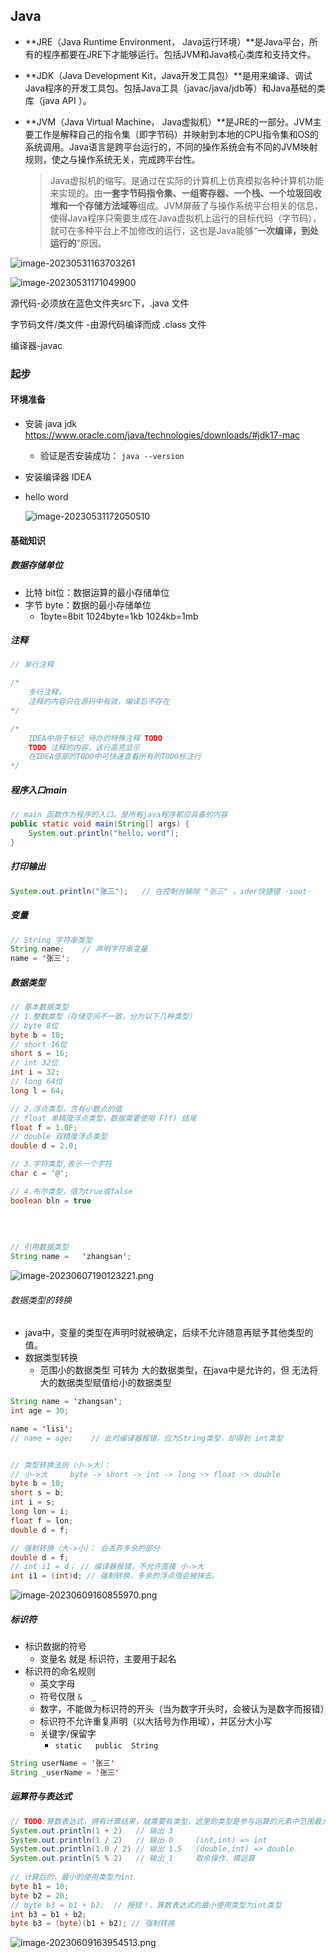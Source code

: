 ## Java

- **JRE（Java Runtime Environment， Java运行环境）**是Java平台，所有的程序都要在JRE下才能够运行。包括JVM和Java核心类库和支持文件。

- **JDK（Java Development Kit，Java开发工具包）**是用来编译、调试Java程序的开发工具包。包括Java工具（javac/java/jdb等）和Java基础的类库（java API ）。

- **JVM（Java Virtual Machine， Java虚拟机）**是JRE的一部分。JVM主要工作是解释自己的指令集（即字节码）并映射到本地的CPU指令集和OS的系统调用。Java语言是跨平台运行的，不同的操作系统会有不同的JVM映射规则，使之与操作系统无关，完成跨平台性。

  > Java虚拟机的缩写。是通过在实际的计算机上仿真模拟各种计算机功能来实现的。由**一套字节码指令集、一组寄存器、一个栈、一个垃圾回收堆和一个存储方法域等**组成。JVM屏蔽了与操作系统平台相关的信息，使得Java程序只需要生成在Java虚拟机上运行的目标代码（字节码），就可在多种平台上不加修改的运行，这也是Java能够“**一次编译，到处运行的**”原因。

![image-20230531163703261](images/Java/image-20230531163703261.png)

![image-20230531171049900](images/Java/image-20230531171049900.png)

源代码-必须放在蓝色文件夹src下，.java 文件

字节码文件/类文件 -由源代码编译而成  .class 文件

编译器-javac



### 起步

#### 环境准备

- 安装 java jdk  https://www.oracle.com/java/technologies/downloads/#jdk17-mac

  - 验证是否安装成功： `java --version`

- 安装编译器 IDEA

- hello word

  ![image-20230531172050510](images/Java/image-20230531172050510.png)



#### 基础知识



##### 数据存储单位

- 比特 bit位：数据运算的最小存储单位
- 字节 byte：数据的最小存储单位
  - 1byte=8bit		1024byte=1kb		1024kb=1mb



##### 注释

```java
// 单行注释

/*
	多行注释，
	注释的内容只在源码中有效，编译后不存在
*/

/*
	IDEA中用于标记 待办的特殊注释 TODO
	TODO 注释的内容，该行高亮显示
	在IDEA底部的TODO中可快速查看所有的TODO标注行
*/
```



##### 程序入口main

```java
// main 函数作为程序的入口。是所有java程序都应具备的内容
public static void main(String[] args) {
    System.out.println("hello，word");
}
```



##### 打印输出

```java
System.out.println("张三");   // 在控制台输除 "张三" ，ider快捷键 ·sout·
```



##### 变量

```java
// String 字符串类型
String name;    // 声明字符串变量
name = '张三';


```



##### 数据类型

```java
// 基本数据类型
// 1.整数类型（存储空间不一致，分为以下几种类型）
// byte 8位
byte b = 10;
// short 16位
short s = 16;
// int 32位
int i = 32;
// long 64位
long l = 64;

// 2.浮点类型，含有小数点的值
// float 单精度浮点类型，数据需要使用 F(f) 结尾
float f = 1.0F;
// double 双精度浮点类型
double d = 2.0;

// 3.字符类型,表示一个字符
char c = '@';

// 4.布尔类型，值为true或false
boolean bln = true
  
  
  
  
// 引用数据类型
String name =	'zhangsan';

```

![image-20230607190123221.png](images/Java/image-20230607190123221.png)





###### 数据类型的转换

- java中，变量的类型在声明时就被确定，后续不允许随意再赋予其他类型的值。
- 数据类型转换
  - 范围小的数据类型 可转为 大的数据类型，在java中是允许的，但 无法将大的数据类型赋值给小的数据类型

```java
String name = 'zhangsan';
int age = 30;

name = 'lisi';
// name = age;    // 此时编译器报错，应为String类型，却得到 int类型


// 类型转换法则（小->大）：
// 小->大		byte -> short -> int -> long -> float -> double
byte b = 10;
short s = b;
int i = s;
long lon = i;
float f = lon;
double d = f;

// 强制转换（大->小）： 会丢弃多余的部分
double d = f;
// int i1 = d； // 编译器报错，不允许直接 小->大
int i1 = (int)d; // 强制转换，多余的浮点值会被抹去。

```



![image-20230609160855970.png](images/Java/image-20230609160855970.png)











##### 标识符

- 标识数据的符号
  - 变量名 就是 标识符，主要用于起名
- 标识符的命名规则
  - 英文字母
  - 符号仅限 `&  _`
  - 数字，不能做为标识符的开头（当为数字开头时，会被认为是数字而报错）
  - 标识符不允许重复声明（以大括号为作用域），并区分大小写
  - 关键字/保留字
    - `static	public	String`

```java
String userName = '张三'
String _userName = '张三'
```



##### 运算符与表达式

```java
// TODO:算数表达式，拥有计算结果，就需要有类型，这里的类型是参与运算的元素中范围最大的那一种
System.out.println(1 + 2)   // 输出 3
System.out.println(1 / 2)   // 输出 0     (int,int) => int
System.out.println(1.0 / 2) // 输出 1.5   (double,int) => double
System.out.println(5 % 2)   // 输出 1     取余操作，模运算
  
// 计算后的，最小的使用类型为int
byte b1 = 10;
byte b2 = 20;
// byte b3 = b1 + b2;  // 报错！，算数表达式的最小使用类型为int类型
int b3 = b1 + b2; 
byte b3 = (byte)(b1 + b2); // 强制转换 
```


![image-20230609163954513.png](images/Java/image-20230609163954513.png)





























